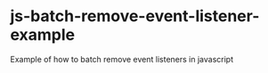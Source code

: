 # js-batch-remove-event-listener-example
Example of how to batch remove event listeners in javascript
